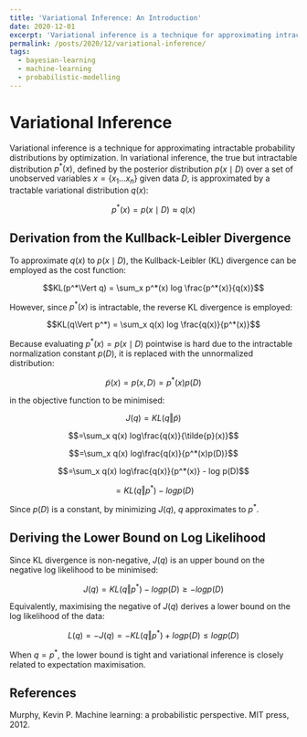 ```yaml
---
title: 'Variational Inference: An Introduction'
date: 2020-12-01
excerpt: 'Variational inference is a technique for approximating intractable probability distributions by optimization.'
permalink: /posts/2020/12/variational-inference/
tags:
  - bayesian-learning
  - machine-learning
  - probabilistic-modelling
---
```


# Variational Inference

Variational inference is a technique for approximating intractable probability distributions by optimization. In variational inference, the true but intractable distribution $p^*(x)$, defined by the posterior distribution $p(x\mid D)$ over a set of unobserved variables $x = \{x_1 ... x_n\}$ given data $D$, is approximated by a tractable variational distribution $q(x)$:

$$p^*(x) = p(x\mid D) \approx q(x)$$

## Derivation from the Kullback-Leibler Divergence

To approximate $q(x)$ to $p(x\mid D)$, the Kullback-Leibler (KL) divergence can be employed as the cost function:

$$KL(p^*\Vert q) = \sum_x p^*(x) log \frac{p^*(x)}{q(x)}$$

However, since $p^*(x)$ is intractable, the reverse KL divergence is employed:

$$KL(q\Vert p^*) = \sum_x q(x) log \frac{q(x)}{p^*(x)}$$

Because evaluating $p^*(x)=p(x\mid D)$ pointwise is hard due to the intractable normalization constant $p(D)$, it is replaced with the unnormalized distribution:

$$\tilde{p}(x)=p(x,D)=p^*(x)p(D)$$

in the objective function to be minimised:

$$J(q) = KL(q\Vert\tilde{p})$$

$$=\sum_x q(x) log\frac{q(x)}{\tilde{p}(x)}$$

$$=\sum_x q(x) log\frac{q(x)}{p^*(x)p(D)}$$

$$=\sum_x q(x) log\frac{q(x)}{p^*(x)} - log p(D)$$

$$=KL(q\Vert p^*)-log p(D)$$

Since $p(D)$ is a constant, by minimizing $J(q)$, $q$ approximates to $p^*$.

## Deriving the Lower Bound on Log Likelihood

Since KL divergence is non-negative, $J(q)$ is an upper bound on the negative log likelihood to be minimised:

$$J(q) = KL(q\Vert p^*) - log p(D) \geq - log p(D)$$

Equivalently, maximising the negative of $J(q)$ derives a lower bound on the log likelihood of the data:

$$L(q) = -J(q) = -KL(q\Vert p^*) + log p(D) \leq log p(D)$$

When $q=p^*$, the lower bound is tight and variational inference is closely related to expectation maximisation.

## References

Murphy, Kevin P. Machine learning: a probabilistic perspective. MIT press, 2012.